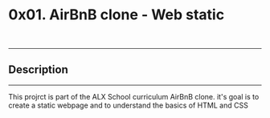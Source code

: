 <h1>0x01. AirBnB clone - Web static</h1><br>
<hr>
<h2>Description</h2>
<hr>
<p>This projrct is part of the ALX School curriculum AirBnB clone. it's goal is to create a static webpage and to understand the basics of HTML and CSS</p>

